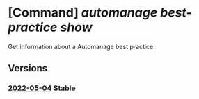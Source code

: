 # [Command] _automanage best-practice show_

Get information about a Automanage best practice

## Versions

### [2022-05-04](/Resources/mgmt-plane/L3Byb3ZpZGVycy9taWNyb3NvZnQuYXV0b21hbmFnZS9iZXN0cHJhY3RpY2VzL3t9/2022-05-04.xml) **Stable**

<!-- mgmt-plane /providers/microsoft.automanage/bestpractices/{} 2022-05-04 -->
